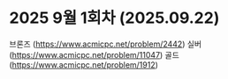 # 2025 9월 1회차 (2025.09.22)

브론즈 (https://www.acmicpc.net/problem/2442)
실버 (https://www.acmicpc.net/problem/11047)
골드 (https://www.acmicpc.net/problem/1912)
